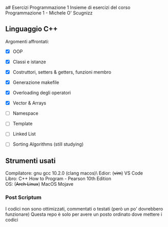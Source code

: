 a# Esercizi Programmazione 1
Insieme di esercizi del corso Programmazione 1 - Michele O' Scugnizz

## Linguaggio C++
Argomenti affrontati:
- [x] OOP
- [x] Classi e istanze
- [x] Costruttori, setters & getters, funzioni membro
- [x] Generazione makefile
- [x] Overloading degli operatori
- [x] Vector & Arrays
- [ ] Namespace
- [ ] Template
- [ ] Linked List
- [ ] Sorting Algorithms (still studying)


## Strumenti usati
Compilatore: gnu gcc 10.2.0 (clang macos)\ 
Edior: (~~vim~~) VS Code\
Libro: C++ How to Program - Pearson 10th Edition\
OS: (~~Arch Linux~~) MacOS Mojave


### Post Scriptum
I codici non sono ottimizzati, commentati o testati (però un po' dovrebbero funzionare)
Questa repo è solo per avere un posto ordinato dove mettere i codici
